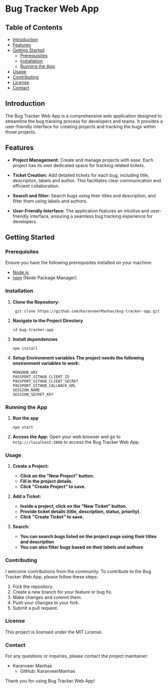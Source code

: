 # Bug Tracker Web App

## Table of Contents

- [Introduction](#introduction)
- [Features](#features)
- [Getting Started](#getting-started)
  - [Prerequisites](#prerequisites)
  - [Installation](#installation)
  - [Running the App](#running-the-app)
- [Usage](#usage)
- [Contributing](#contributing)
- [License](#license)
- [Contact](#contact)

## Introduction

The Bug Tracker Web App is a comprehensive web application designed to streamline the bug tracking process for developers and teams. It provides a user-friendly interface for creating projects and tracking the bugs within those projects.

## Features

- **Project Management:** Create and manage projects with ease. Each project has its own dedicated space for tracking related tickets.

- **Ticket Creation:** Add detailed tickets for each bug, including title, description, labels and author. This facilitates clear communication and efficient collaboration.

- **Search and filter:** Search bugs using their titles and description, and filter them using labels and authors.

- **User-Friendly Interface:** The application features an intuitive and user-friendly interface, ensuring a seamless bug tracking experience for developers.

## Getting Started

### Prerequisites

Ensure you have the following prerequisites installed on your machine:

- [Node.js](https://nodejs.org/)
- [npm](https://www.npmjs.com/) (Node Package Manager)

### Installation

1. **Clone the Repository:**

   ```
    git clone https://github.com/KaranveerManhas/bug-tracker-app.git
    ```
2. **Navigate to the Project Directory**

    ```
    cd bug-tracker-app
    ```
3. **Install dependencies**
    ```
    npm install
    ```
4. **Setup Environment variables**
    **The project needs the following environment variables to work:**

    ```
    MONGODB_URI
    PASSPORT_GITHUB_CLIENT_ID
    PASSPORT_GITHUB_CLIENT_SECRET
    PASSPORT_GITHUB_CALLBACK_URL
    SESSION_NAME
    SESSION_SECRET_KEY
    ```

### Running the App
1. **Run the app**
    ```
    npm start
    ```
2. **Access the App:**
    Open your web browser and go to `http:///localhost:5000` to access the Bug Tracker Web App.

### Usage

1. **Create a Project:**

    - **Click on the "New Project" button.**
    - **Fill in the project details.**
    - **Click "Create Project" to save.**

2. **Add a Ticket:**
    - **Inside a project, click on the "New Ticket" button.**
    - **Provide ticket details (title, description, status, priority).**
    - **Click "Create Ticket" to save.**

3. **Search:**
    - **You can search bugs listed on the project page using their titles and description**
    - **You can also filter bugs based on their labels and authors**


### Contributing

I welcome contributions from the community. To contribute to the Bug Tracker Web App, please follow these steps:

1. Fork the repository.
2. Create a new branch for your feature or bug fix.
3. Make changes and commit them.
4. Push your changes to your fork.
5. Submit a pull request.

### License
This project is licensed under the MIT License.

### Contact
For any questions or inquiries, please contact the project maintainer:

- Karanveer Manhas
    - GitHub: KaranveerManhas

Thank you for using Bug Tracker Web App!